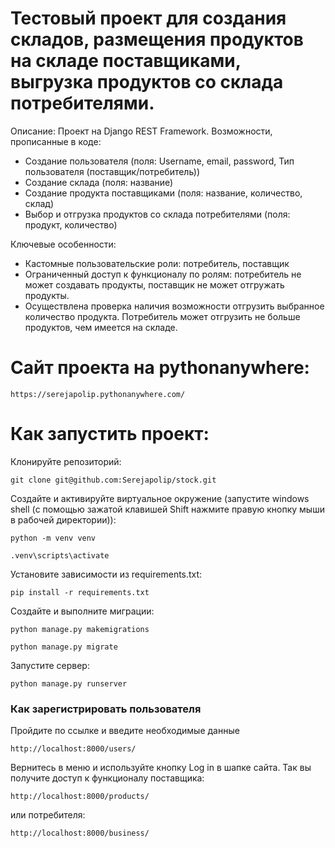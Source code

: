 # Тестовый проект для создания складов, размещения продуктов на складе поставщиками, выгрузка продуктов со склада потребителями.

Описание:
Проект на Django REST Framework.
Возможности, прописанные в коде:
- Создание пользователя (поля: Username, email, password, Тип пользователя (поставщик/потребитель))
- Создание склада (поля: название)
- Создание продукта поставщиками (поля: название, количество, склад)
- Выбор и отгрузка продуктов со склада потребителями (поля: продукт, количество)

Ключевые особенности:
- Кастомные пользовательские роли: потребитель, поставщик
- Ограниченный доступ к функционалу по ролям: потребитель не может создавать продукты, поставщик не может отгружать продукты.
- Осуществлена проверка наличия возможности отгрузить выбранное количество продукта. Потребитель может отгрузить не больше продуктов, чем имеется на складе.

# Сайт проекта на pythonanywhere:

```
https://serejapolip.pythonanywhere.com/
```

# Как запустить проект:

Клонируйте репозиторий:
```
git clone git@github.com:Serejapolip/stock.git
```
Создайте и активируйте виртуальное окружение (запустите windows shell (с помощью зажатой клавишей Shift нажмите правую кнопку мыши в рабочей директории)):
```
python -m venv venv
```
```
.venv\scripts\activate
```
Установите зависимости из requirements.txt:
```
pip install -r requirements.txt
```
Создайте и выполните миграции:
```
python manage.py makemigrations
```
```
python manage.py migrate
```
Запустите сервер:
```
python manage.py runserver
```

### Как зарегистрировать пользователя
Пройдите по ссылке и введите необходимые данные
```
http://localhost:8000/users/
```
Вернитесь в меню и используйте кнопку Log in в шапке сайта.
Так вы получите доступ к функционалу поставщика: 
```
http://localhost:8000/products/
```
или потребителя:
```
http://localhost:8000/business/
```
